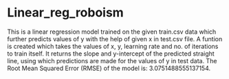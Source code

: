 # Linear_reg_roboism
This is a linear regression model trained on the given train.csv data which further predicts values of y with the help of given x in test.csv file.
A funtion is created which takes the values of x, y, learning rate and no. of iterations to train itself.
It returns the slope and y-intercept of the predicted straight line, using which predictions are made for the values of y in test data.
The Root Mean Squared Error (RMSE) of the model is: 3.0751488555137154.
